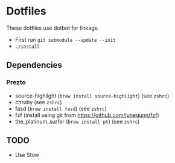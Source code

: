 # Dotfiles

These dotfiles use dotbot for linkage.

- First run `git submodule --update --init`
- `./install`

## Dependencies

### Prezto
- source-highlight (`brew install source-highlight`) (see `zshrc`)
- chruby (see `zshrc`)
- fasd (`brew install fasd`) (see `zshrc`)
- fzf (install using git from https://github.com/junegunn/fzf)
- the_platinum_surfer (`brew install pt`) (see `zshrc`)

## TODO
- Use Stow
